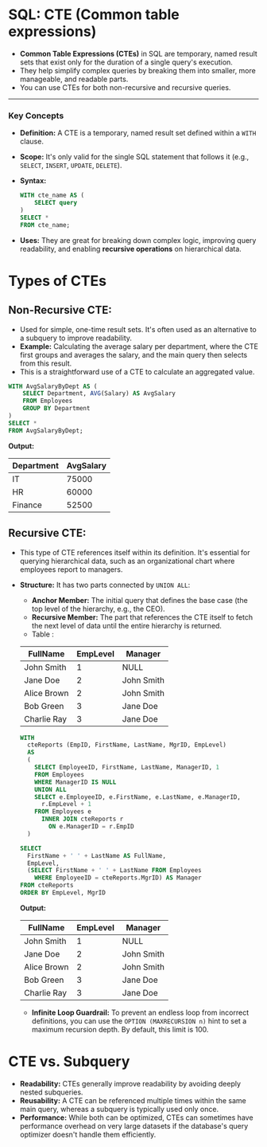# SQL: CTE (Common table expressions)

- **Common Table Expressions (CTEs)** in SQL are temporary, named result sets that exist only for the duration of a single query's execution.
- They help simplify complex queries by breaking them into smaller, more manageable, and readable parts.
- You can use CTEs for both non-recursive and recursive queries.

---

### Key Concepts

- **Definition:** A CTE is a temporary, named result set defined within a `WITH` clause.
- **Scope:** It's only valid for the single SQL statement that follows it (e.g., `SELECT`, `INSERT`, `UPDATE`, `DELETE`).
- **Syntax:**
    
    ```sql
    WITH cte_name AS (
        SELECT query
    )
    SELECT *
    FROM cte_name;
    ```
    
- **Uses:** They are great for breaking down complex logic, improving query readability, and enabling **recursive operations** on hierarchical data.

# Types of CTEs

## **Non-Recursive CTE:**

- Used for simple, one-time result sets. It's often used as an alternative to a subquery to improve readability.
- **Example:** Calculating the average salary per department, where the CTE first groups and averages the salary, and the main query then selects from this result.
- This is a straightforward use of a CTE to calculate an aggregated value.

```sql
WITH AvgSalaryByDept AS (
    SELECT Department, AVG(Salary) AS AvgSalary
    FROM Employees
    GROUP BY Department
)
SELECT *
FROM AvgSalaryByDept;
```

**Output:**

| Department | AvgSalary |
| --- | --- |
| IT | 75000 |
| HR | 60000 |
| Finance | 52500 |

## **Recursive CTE:**

- This type of CTE references itself within its definition. It's essential for querying hierarchical data, such as an organizational chart where employees report to managers.
- **Structure:** It has two parts connected by `UNION ALL`:
    - **Anchor Member:** The initial query that defines the base case (the top level of the hierarchy, e.g., the CEO).
    - **Recursive Member:** The part that references the CTE itself to fetch the next level of data until the entire hierarchy is returned.
    - Table :
    
    | **FullName** | **EmpLevel** | **Manager** |
    | --- | --- | --- |
    | John Smith | 1 | NULL |
    | Jane Doe | 2 | John Smith |
    | Alice Brown | 2 | John Smith |
    | Bob Green | 3 | Jane Doe |
    | Charlie Ray | 3 | Jane Doe |
    
    ```sql
    WITH
      cteReports (EmpID, FirstName, LastName, MgrID, EmpLevel)
      AS
      (
        SELECT EmployeeID, FirstName, LastName, ManagerID, 1
        FROM Employees
        WHERE ManagerID IS NULL
        UNION ALL
        SELECT e.EmployeeID, e.FirstName, e.LastName, e.ManagerID, 
          r.EmpLevel + 1
        FROM Employees e
          INNER JOIN cteReports r
            ON e.ManagerID = r.EmpID
      )
    
    SELECT
      FirstName + ' ' + LastName AS FullName, 
      EmpLevel,
      (SELECT FirstName + ' ' + LastName FROM Employees 
        WHERE EmployeeID = cteReports.MgrID) AS Manager
    FROM cteReports 
    ORDER BY EmpLevel, MgrID
    ```
    
    **Output:**
    
    | FullName | EmpLevel | Manager |
    | --- | --- | --- |
    | John Smith | 1 | NULL |
    | Jane Doe | 2 | John Smith |
    | Alice Brown | 2 | John Smith |
    | Bob Green | 3 | Jane Doe |
    | Charlie Ray | 3 | Jane Doe |
    - **Infinite Loop Guardrail:** To prevent an endless loop from incorrect definitions, you can use the `OPTION (MAXRECURSION n)` hint to set a maximum recursion depth. By default, this limit is 100.

# CTE vs. Subquery

- **Readability:** CTEs generally improve readability by avoiding deeply nested subqueries.
- **Reusability:** A CTE can be referenced multiple times within the same main query, whereas a subquery is typically used only once.
- **Performance:** While both can be optimized, CTEs can sometimes have performance overhead on very large datasets if the database's query optimizer doesn't handle them efficiently.
